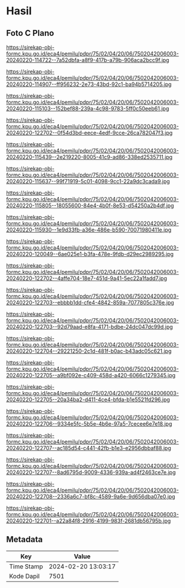 # Hasil

## Foto C Plano

https://sirekap-obj-formc.kpu.go.id/eca4/pemilu/pdpr/75/02/04/20/06/7502042006003-20240220-114722--7a52dbfa-a8f9-417b-a79b-906aca2bcc9f.jpg

https://sirekap-obj-formc.kpu.go.id/eca4/pemilu/pdpr/75/02/04/20/06/7502042006003-20240220-114907--ff956232-2e73-43bd-92c1-ba94b5714205.jpg

https://sirekap-obj-formc.kpu.go.id/eca4/pemilu/pdpr/75/02/04/20/06/7502042006003-20240220-115103--152bef88-239a-4c98-9783-5ff0c50eeb61.jpg

https://sirekap-obj-formc.kpu.go.id/eca4/pemilu/pdpr/75/02/04/20/06/7502042006003-20240220-122702--0f54d3bd-eece-4edf-9cce-26ca782047f3.jpg

https://sirekap-obj-formc.kpu.go.id/eca4/pemilu/pdpr/75/02/04/20/06/7502042006003-20240220-115439--2e219220-8005-41c9-ad86-338ed2535711.jpg

https://sirekap-obj-formc.kpu.go.id/eca4/pemilu/pdpr/75/02/04/20/06/7502042006003-20240220-115637--99f71919-5c01-4098-9cc1-22a9dc3cada9.jpg

https://sirekap-obj-formc.kpu.go.id/eca4/pemilu/pdpr/75/02/04/20/06/7502042006003-20240220-115805--18055600-84e4-4b0f-8e53-d54250a2b4df.jpg

https://sirekap-obj-formc.kpu.go.id/eca4/pemilu/pdpr/75/02/04/20/06/7502042006003-20240220-115930--1e9d33fb-a36e-486e-b590-70071980411e.jpg

https://sirekap-obj-formc.kpu.go.id/eca4/pemilu/pdpr/75/02/04/20/06/7502042006003-20240220-120049--6ae025e1-b3fa-478e-9fdb-d29ec2989295.jpg

https://sirekap-obj-formc.kpu.go.id/eca4/pemilu/pdpr/75/02/04/20/06/7502042006003-20240220-122702--4affe704-18e7-451d-9a41-5ec22a1fadd7.jpg

https://sirekap-obj-formc.kpu.go.id/eca4/pemilu/pdpr/75/02/04/20/06/7502042006003-20240220-122703--ebbbb1dd-cfe4-4842-859a-7077805c376e.jpg

https://sirekap-obj-formc.kpu.go.id/eca4/pemilu/pdpr/75/02/04/20/06/7502042006003-20240220-122703--92d79aad-e8fa-4171-bdbe-24dc047dc99d.jpg

https://sirekap-obj-formc.kpu.go.id/eca4/pemilu/pdpr/75/02/04/20/06/7502042006003-20240220-122704--29221250-2c1d-481f-b0ac-b43adc05c621.jpg

https://sirekap-obj-formc.kpu.go.id/eca4/pemilu/pdpr/75/02/04/20/06/7502042006003-20240220-122705--a9bf092e-c409-458d-a420-6066c1279345.jpg

https://sirekap-obj-formc.kpu.go.id/eca4/pemilu/pdpr/75/02/04/20/06/7502042006003-20240220-122705--20a34ba2-d411-4ce4-bfda-b1e5521fd296.jpg

https://sirekap-obj-formc.kpu.go.id/eca4/pemilu/pdpr/75/02/04/20/06/7502042006003-20240220-122706--9334e5fc-5b5e-4b6e-97a5-7cecee6e7e18.jpg

https://sirekap-obj-formc.kpu.go.id/eca4/pemilu/pdpr/75/02/04/20/06/7502042006003-20240220-122707--ac185d54-c441-42fb-b1e3-e2956dbbaf88.jpg

https://sirekap-obj-formc.kpu.go.id/eca4/pemilu/pdpr/75/02/04/20/06/7502042006003-20240220-122707--8ad6795d-9009-4336-939a-ad4f2463ce7e.jpg

https://sirekap-obj-formc.kpu.go.id/eca4/pemilu/pdpr/75/02/04/20/06/7502042006003-20240220-122708--2336a6c7-bf8c-4589-9a6e-9d656dba07e0.jpg

https://sirekap-obj-formc.kpu.go.id/eca4/pemilu/pdpr/75/02/04/20/06/7502042006003-20240220-122701--a22a84f8-2916-4199-983f-2681db56795b.jpg


## Metadata

| Key        | Value               |
| ---------- | ------------------- |
| Time Stamp | 2024-02-20 13:03:17 |
| Kode Dapil | 7501                |



